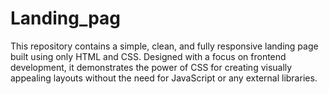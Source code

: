 # Landing_pag
This repository contains a simple, clean, and fully responsive landing page built using only HTML and CSS. Designed with a focus on frontend development, it demonstrates the power of CSS for creating visually appealing layouts without the need for JavaScript or any external libraries.
